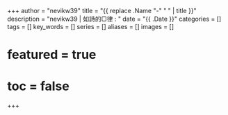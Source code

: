 +++
author = "nevikw39"
title = "{{ replace .Name "-" " " | title }}"
description = "nevikw39 | 如詩的▢律 : "
date = "{{ .Date }}"
categories = []
tags = []
key_words = []
series = []
aliases = []
images = []
# featured = true
# toc = false
+++

